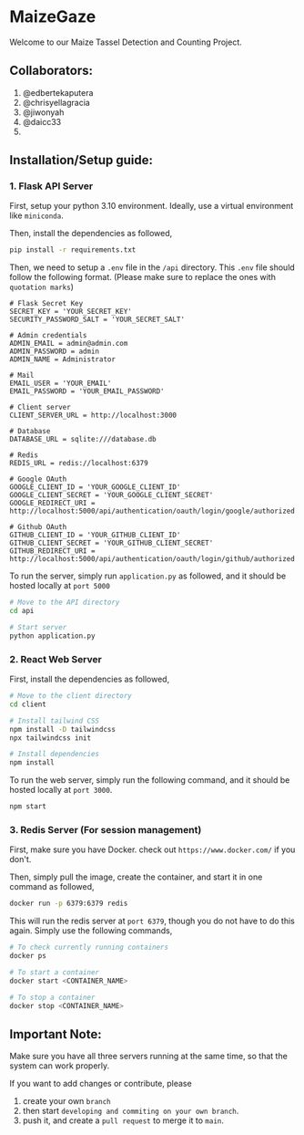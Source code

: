 # MaizeGaze
Welcome to our Maize Tassel Detection and Counting Project.
## Collaborators:
1. @edbertekaputera
2. @chrisyellagracia
3. @jiwonyah
4. @daicc33
5. 
## Installation/Setup guide:

### 1. Flask API Server
First, setup your python 3.10 environment. Ideally, use a virtual environment like `miniconda`.

Then, install the dependencies as followed,
```bash
pip install -r requirements.txt
```

Then, we need to setup a `.env` file in the `/api` directory. This `.env` file should follow the following format. (Please make sure to replace the ones with `quotation marks`)
```properties
# Flask Secret Key
SECRET_KEY = 'YOUR_SECRET_KEY'
SECURITY_PASSWORD_SALT = 'YOUR_SECRET_SALT'

# Admin credentials
ADMIN_EMAIL = admin@admin.com
ADMIN_PASSWORD = admin
ADMIN_NAME = Administrator

# Mail
EMAIL_USER = 'YOUR_EMAIL'
EMAIL_PASSWORD = 'YOUR_EMAIL_PASSWORD'

# Client server
CLIENT_SERVER_URL = http://localhost:3000

# Database
DATABASE_URL = sqlite:///database.db

# Redis
REDIS_URL = redis://localhost:6379

# Google OAuth
GOOGLE_CLIENT_ID = 'YOUR_GOOGLE_CLIENT_ID'
GOOGLE_CLIENT_SECRET = 'YOUR_GOOGLE_CLIENT_SECRET'
GOOGLE_REDIRECT_URI = http://localhost:5000/api/authentication/oauth/login/google/authorized

# Github OAuth
GITHUB_CLIENT_ID = 'YOUR_GITHUB_CLIENT_ID'
GITHUB_CLIENT_SECRET = 'YOUR_GITHUB_CLIENT_SECRET'
GITHUB_REDIRECT_URI = http://localhost:5000/api/authentication/oauth/login/github/authorized
```

To run the server, simply run `application.py` as followed, and it should be hosted locally at `port 5000`
```bash
# Move to the API directory
cd api

# Start server
python application.py
```

### 2. React Web Server
First, install the dependencies as followed,
```bash
# Move to the client directory
cd client

# Install tailwind CSS
npm install -D tailwindcss
npx tailwindcss init

# Install dependencies
npm install
```

To run the web server, simply run the following command, and it should be hosted locally at `port 3000`.
```bash
npm start
```

### 3. Redis Server (For session management)
First, make sure you have Docker. check out `https://www.docker.com/` if you don't.

Then, simply pull the image, create the container, and start it in one command as followed,
```bash
docker run -p 6379:6379 redis
```

This will run the redis server at `port 6379`, though you do not have to do this again. Simply use the following commands,
```bash
# To check currently running containers
docker ps

# To start a container
docker start <CONTAINER_NAME>

# To stop a container
docker stop <CONTAINER_NAME>
```

## Important Note:
Make sure you have all three servers running at the same time, so that the system can work properly.

If you want to add changes or contribute, please 
1. create your own `branch`
2. then start `developing and commiting on your own branch`.
3. push it, and create a `pull request` to merge it to `main`.

